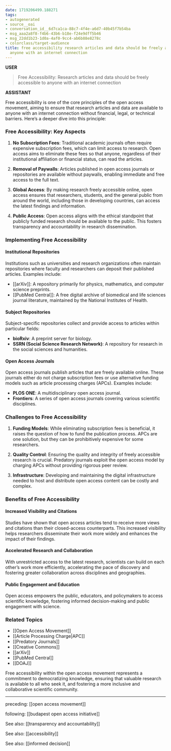 ```yaml
---
date: 1719206499.188271
tags:
- autogenerated
- source__oai
- conversation_id__6d7ca1ca-88c7-4f4e-a6d7-40b45f7b54ba
- msg_aaa2a8f8-f4b6-43b6-b18e-f24e9dff5b46
- msg_22dd1b23-1d0a-4af0-9cc4-ab6b88e8278c
- colorclass/target-audience
title: free accessibility research articles and data should be freely accessible to
  anyone with an internet connection
---
```


**USER**

> Free Accessibility: Research articles and data should be freely accessible to anyone with an internet connection


**ASSISTANT**

Free accessibility is one of the core principles of the open access movement, aiming to ensure that research articles and data are available to anyone with an internet connection without financial, legal, or technical barriers. Here’s a deeper dive into this principle:

### Free Accessibility: Key Aspects

1. **No Subscription Fees**: Traditional academic journals often require expensive subscription fees, which can limit access to research. Open access aims to eliminate these fees so that anyone, regardless of their institutional affiliation or financial status, can read the articles.

2. **Removal of Paywalls**: Articles published in open access journals or repositories are available without paywalls, enabling immediate and free access to the full text.

3. **Global Access**: By making research freely accessible online, open access ensures that researchers, students, and the general public from around the world, including those in developing countries, can access the latest findings and information.

4. **Public Access**: Open access aligns with the ethical standpoint that publicly funded research should be available to the public. This fosters transparency and accountability in research dissemination.

### Implementing Free Accessibility

#### Institutional Repositories
Institutions such as universities and research organizations often maintain repositories where faculty and researchers can deposit their published articles. Examples include:

- [[arXiv]]: A repository primarily for physics, mathematics, and computer science preprints.
- [[PubMed Central]]: A free digital archive of biomedical and life sciences journal literature, maintained by the National Institutes of Health.

#### Subject Repositories
Subject-specific repositories collect and provide access to articles within particular fields:

- **bioRxiv**: A preprint server for biology.
- **SSRN (Social Science Research Network)**: A repository for research in the social sciences and humanities.

#### Open Access Journals
Open access journals publish articles that are freely available online. These journals either do not charge subscription fees or use alternative funding models such as article processing charges (APCs). Examples include:

- **PLOS ONE**: A multidisciplinary open access journal.
- **Frontiers**: A series of open access journals covering various scientific disciplines.

### Challenges to Free Accessibility

1. **Funding Models**: While eliminating subscription fees is beneficial, it raises the question of how to fund the publication process. APCs are one solution, but they can be prohibitively expensive for some researchers.

2. **Quality Control**: Ensuring the quality and integrity of freely accessible research is crucial. Predatory journals exploit the open access model by charging APCs without providing rigorous peer review.

3. **Infrastructure**: Developing and maintaining the digital infrastructure needed to host and distribute open access content can be costly and complex.

### Benefits of Free Accessibility

#### Increased Visibility and Citations
Studies have shown that open access articles tend to receive more views and citations than their closed-access counterparts. This increased visibility helps researchers disseminate their work more widely and enhances the impact of their findings.

#### Accelerated Research and Collaboration
With unrestricted access to the latest research, scientists can build on each other’s work more efficiently, accelerating the pace of discovery and fostering greater collaboration across disciplines and geographies.

#### Public Engagement and Education
Open access empowers the public, educators, and policymakers to access scientific knowledge, fostering informed decision-making and public engagement with science.

### Related Topics
- [[Open Access Movement]]
- [[Article Processing Charge|APC]]
- [[Predatory Journals]]
- [[Creative Commons]]
- [[arXiv]]
- [[PubMed Central]]
- [[DOAJ]]

Free accessibility within the open access movement represents a commitment to democratizing knowledge, ensuring that valuable research is available to all who seek it, and fostering a more inclusive and collaborative scientific community.


---

preceding: [[open access movement]]  


following: [[budapest open access initiative]]

See also: [[transparency and accountability]]


See also: [[accessibility]]


See also: [[informed decision]]
